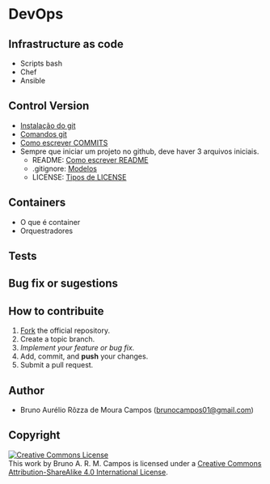 # DevOps
## Infrastructure as code
- Scripts bash
- Chef
- Ansible

## Control Version
- [Instalação do git](https://github.com/brunocampos01/DevOps/tree/master/github#git-instalation)
- [Comandos git](https://github.com/brunocampos01/DevOps/blob/master/github/README.md)
- [Como escrever COMMITS](https://github.com/brunocampos01/DevOps/blob/master/github/como-escrever-COMMITS.md)
- Sempre que iniciar um projeto no github, deve haver 3 arquivos iniciais.
  - README: [Como escrever README](https://github.com/brunocampos01/DevOps/blob/master/github/como-escrever-README.md)
  - .gitignore: [Modelos](https://github.com/brunocampos01/DevOps/tree/master/github/modelos-gitignore)
  - LICENSE: [Tipos de LICENSE](https://choosealicense.com/)

## Containers
- O que é container
- Orquestradores
## Tests

## Bug fix or sugestions
## How to contribuite
1. [Fork](fork) the official repository.
2. Create a topic branch.
3. *Implement your feature or bug fix.*
4. Add, commit, and **push** your changes.
5. Submit a pull request.

## Author
- Bruno Aurélio Rôzza de Moura Campos (brunocampos01@gmail.com)
## Copyright
<a rel="license" href="http://creativecommons.org/licenses/by-sa/4.0/"><img alt="Creative Commons License" style="border-width:0" src="https://i.creativecommons.org/l/by-sa/4.0/88x31.png" /></a><br />This work by <span xmlns:cc="http://creativecommons.org/ns#" property="cc:attributionName">Bruno A. R. M. Campos</span> is licensed under a <a rel="license" href="http://creativecommons.org/licenses/by-sa/4.0/">Creative Commons Attribution-ShareAlike 4.0 International License</a>.
